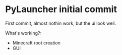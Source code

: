 # PyLauncher initial commit

First commit, almost nothin work, but the ui look well.

What's working?:
- Minecraft root creation
- GUI
